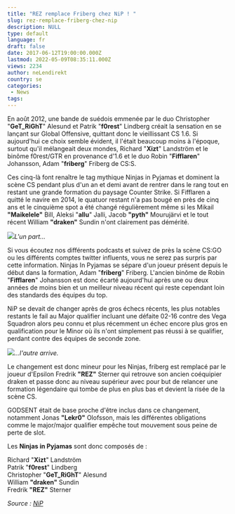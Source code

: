 ```yaml
---
title: "REZ remplace Friberg chez NiP ! "
slug: rez-remplace-friberg-chez-nip
description: NULL
type: default
language: fr
draft: false
date: 2017-06-12T19:00:00.000Z
lastmod: 2022-05-09T08:35:11.000Z
views: 2234
author: neLendirekt
country: se
categories:
 - News
tags:
---
```

En août 2012, une bande de suédois emmenée par le duo Christopher "**GeT\_RiGhT**" Alesund et Patrik "**f0rest**" Lindberg créait la sensation en se lançant sur Global Offensive, quittant donc le vieillissant CS 1.6\. Si aujourd'hui ce choix semble évident, il l'était beaucoup moins à l'époque, surtout qu'il mélangeait deux mondes, Richard "**Xizt**" Landström et le binôme f0rest/GTR en provenance d'1.6 et le duo Robin "**Fifflaren**" Johansson, Adam "**friberg**" Friberg de CS:S.

Ces cinq-là font renaître le tag mythique Ninjas in Pyjamas et dominent la scène CS pendant plus d'un an et demi avant de rentrer dans le rang tout en restant une grande formation du paysage Counter Strike. Si Fifflaren a quitté le navire en 2014, le quatuor restant n'a pas bougé en près de cinq ans et le cinquième spot a été changé régulièrement même si les Mikail **"Maikelele"** Bill, Aleksi "**allu**" Jalli, Jacob **"pyth"** Mourujärvi et le tout récent William **"draken"** Sundin n'ont clairement pas démérité. 

![](/storage/images/593ed687b8e9b_14913259832442jpeg.jpeg)_L'un part..._

Si vous écoutez nos différents podcasts et suivez de près la scène CS:GO ou les différents comptes twitter influents, vous ne serez pas surpris par cette information. Ninjas In Pyjamas se sépare d'un joueur présent depuis le début dans la formation, Adam "**friberg**" Friberg. L'ancien binôme de Robin "**Fifflaren**" Johansson est donc écarté aujourd'hui après une ou deux années de moins bien et un meilleur niveau récent qui reste cependant loin des standards des équipes du top.

NiP se devait de changer après de gros échecs récents, les plus notables restants le fail au Major qualifier incluant une défaite 02-16 contre des Vega Squadron alors peu connu et plus récemment un échec encore plus gros en qualification pour le Minor où ils n'ont simplement pas réussi à se qualifier, perdant contre des équipes de seconde zone.

![](/storage/images/593ed682e0578_14662661336451jpeg.jpeg)_...l'autre arrive._

Le changement est donc mineur pour les Ninjas, friberg est remplacé par le joueur d'Epsilon Fredrik **"REZ"** Sterner qui retrouve son ancien coéquipier draken et passe donc au niveau supérieur avec pour but de relancer une formation légendaire qui tombe de plus en plus bas et devient la risée de la scène CS.

GODSENT était de base proche d'être inclus dans ce changement, notamment Jonas **"Lekr0"** Olofsson, mais les différentes obligations comme le major/major qualifier empêche tout mouvement sous peine de perte de slot.

Les **Ninjas in Pyjamas** sont donc composés de :

Richard "**Xizt**" Landström  
Patrik "**f0rest**" Lindberg  
Christopher "**GeT\_RiGhT**" Alesund  
William **"draken"** Sundin  
Fredrik **"REZ"** Sterner

_Source : [NiP](https://nip.gl/news/2017/announcement-roster-change-ninjas-in-pyjamas-csgo)_
